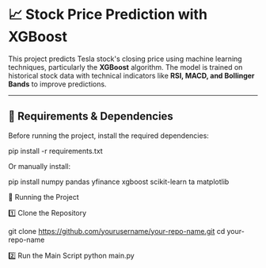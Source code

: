 # 📈 Stock Price Prediction with XGBoost

This project predicts Tesla stock's closing price using machine learning techniques, particularly the **XGBoost** algorithm. The model is trained on historical stock data with technical indicators like **RSI, MACD, and Bollinger Bands** to improve predictions.

---

## 🔧 Requirements & Dependencies

Before running the project, install the required dependencies:


pip install -r requirements.txt

Or manually install:

pip install numpy pandas yfinance xgboost scikit-learn ta matplotlib




🚀 Running the Project

1️⃣ Clone the Repository

git clone https://github.com/yourusername/your-repo-name.git
cd your-repo-name

2️⃣ Run the Main Script
python main.py

